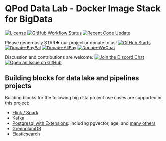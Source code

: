 # QPod Data Lab - Docker Image Stack for BigData

[![License](https://img.shields.io/badge/License-BSD%203--Clause-green.svg)](https://opensource.org/licenses/BSD-3-Clause)
[![GitHub Workflow Status](https://img.shields.io/github/actions/workflow/status/QPod/lab-data/docker.yml?branch=main)](https://github.com/QPod/lab-data/actions/workflows/docker.yml)
[![Recent Code Update](https://img.shields.io/github/last-commit/QPod/lab-data.svg)](https://github.com/QPod/lab-data/stargazers)

Please generously STAR★ our project or donate to us!  [![GitHub Starts](https://img.shields.io/github/stars/QPod/data-lab.svg?label=Stars&style=social)](https://github.com/QPod/data-lab/stargazers)
[![Donate-PayPal](https://img.shields.io/badge/Donate-PayPal-blue.svg)](https://paypal.me/haobibo)
[![Donate-AliPay](https://img.shields.io/badge/Donate-Alipay-blue.svg)](https://raw.githubusercontent.com/wiki/haobibo/resources/img/Donate-AliPay.png)
[![Donate-WeChat](https://img.shields.io/badge/Donate-WeChat-green.svg)](https://raw.githubusercontent.com/wiki/haobibo/resources/img/Donate-WeChat.png)

Discussion and contributions are welcome:
[![Join the Discord Chat](https://img.shields.io/badge/Discuss_on-Discord-green)](https://discord.gg/kHUzgQxgbJ)
[![Open an Issue on GitHub](https://img.shields.io/github/issues/QPod/lab-data)](https://github.com/QPod/lab-data/issues)

## Building blocks for data lake and pipelines projects

Building blocks for the following big data project use cases are supported in this project:

- [Flink / Spark](https://hub.docker.com/r/qpod/bigdata)
- [Kafka](https://hub.docker.com/r/qpod/kafka)
- [Postgresql with Extensions](https://hub.docker.com/r/qpod/postgres-ext): including pgvector, age, and [many others](https://github.com/QPod/lab-data/blob/main/docker_postgres/rootfs/opt/utils/install_list_pgext.tpl.apt)
- [GreenplumDB](https://hub.docker.com/r/qpod/greenplum)
- [Elasticsearch](https://hub.docker.com/r/qpod/elasticsearch)
